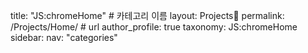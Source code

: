 title: "JS:chromeHome" # 카테고리 이름
layout: Projects🚀
permalink: /Projects/Home/ # url
author_profile: true
taxonomy: JS:chromeHome
sidebar:
nav: "categories"
